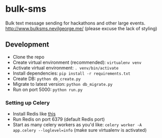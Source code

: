 # bulk-sms
Bulk text message sending for hackathons and other large events. http://www.bulksms.nevilgeorge.me/ (please excuse the lack of styling)

## Development
* Clone the repo
* Create virtual environment (recommended): `virtualenv venv`
* Activate virtual environment: `. venv/bin/activate`
* Install dependencies: `pip install -r requirements.txt`
* Create DB: `python db_create.py`
* Migrate to latest version: `python db_migrate.py`
* Run on port 5000: `python run.py`

### Setting up Celery
* Install Redis like [this](http://redis.io/download)
* Run Redis on port 6379 (default Redis port)
* Start as many celery workers as you'd like: `celery worker -A app.celery --loglevel=info` (make sure virtualenv is activated)

